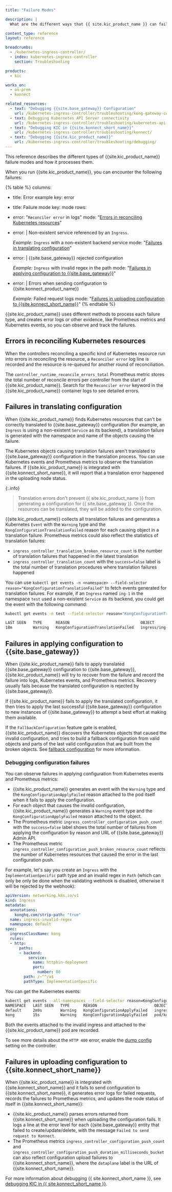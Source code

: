 ```yaml
---
title: "Failure Modes"

description: |
  What are the different ways that {{ site.kic_product_name }} can fail?

content_type: reference
layout: reference

breadcrumbs:
  - /kubernetes-ingress-controller/
  - index: kubernetes-ingress-controller
    section: Troubleshooting

products:
  - kic

works_on:
  - on-prem
  - konnect

related_resources:
  - text: "Debugging {{site.base_gateway}} Configuration"
    url: /kubernetes-ingress-controller/troubleshooting/kong-gateway-configuration/
  - text: Debugging Kubernetes API Server connectivity
    url: /kubernetes-ingress-controller/troubleshooting/kubernetes-api-server/
  - text: "Debugging KIC in {{site.konnect_short_name}}"
    url: /kubernetes-ingress-controller/troubleshooting/konnect/
  - text: "Debugging {{site.kic_product_name}}"
    url: /kubernetes-ingress-controller/troubleshooting/debugging/
---
```


This reference describes the different types of {{site.kic_product_name}} failure modes and how it processes them.

When you run {{site.kic_product_name}}, you can encounter the following failures:

{% table %}
columns:
  - title: Error example
    key: error
  - title: Failure mode
    key: mode
rows:
- error: "`Reconciler error` in logs"
  mode: "[Errors in reconciling Kubernetes resources](#errors-in-reconciling-kubernetes-resources)"
- error: |
    Non-existent service referenced by an `Ingress`.

    *Example:* `Ingress` with a non-existent backend service
  mode: "[Failures in translating configuration](#failures-in-translating-configuration)"
- error: |
    {{site.base_gateway}} rejected configuration 
    
    *Example:* `Ingress` with invalid regex in the path
  mode: "[Failures in applying configuration to {{site.base_gateway}}](#failures-in-applying-configuration-to-kong-gateway)"
- error: |
    Errors when sending configuration to {{site.konnect_product_name}} 

    *Example:* Failed request logs
  mode: "[Failures in uploading configuration to {{site.konnect_short_name}}](#failures-in-uploading-configuration-to-konnect)"
{% endtable %}

{{site.kic_product_name}} uses different methods to process each failure type, and creates error logs or other evidence, like Prometheus metrics and Kubernetes events, so you can observe and track the failures.


## Errors in reconciling Kubernetes resources

When the controllers reconciling a specific kind of Kubernetes resource run into errors in reconciling the resource, a `Reconciler error` log line is recorded and the resource is re-queued for another round of reconciliation. 

The `controller_runtime_reconcile_errors_total` Prometheus metric stores the total number of reconcile errors per controller from the start of {{site.kic_product_name}}. Search for the `Reconciler error` keyword in the {{site.kic_product_name}} container logs to see detailed errors.

## Failures in translating configuration

When {{site.kic_product_name}} finds Kubernetes resources that can't be correctly translated to {{site.base_gateway}} configuration (for example, an `Ingress` is using a non-existent `Service` as its backend), a translation failure is generated with the namespace and name of the objects causing the failure.

The Kubernetes objects causing translation failures aren't translated to {{site.base_gateway}} configuration in the translation process. You can use Kubernetes events and Prometheus metrics to observe the translation failures.  If {{site.kic_product_name}} is integrated with {{site.konnect_short_name}}, it will report that a translation error happened in the uploading node status.

{:.info}
> Translation errors don't prevent {{ site.kic_product_name }} from generating a configuration for {{ site.base_gateway }}. Once the resources can be translated, they will be added to the configuration.

{{site.kic_product_name}} collects all translation failures and generates a Kubernetes `Event` with the `Warning` type and the `KongConfigurationTranslationFailed` reason for each causing object in a translation failure. Prometheus metrics could also reflect the statistics of translation failures: 

* `ingress_controller_translation_broken_resource_count` is the number of translation failures that happened in the latest translation
* `ingress_controller_translation_count` with the `success=false` label is the total number of translation procedures where translation failures happened

You can use `kubectl get events -n <namespace> --field-selector reason="KongConfigurationTranslationFailed"` to fetch events generated for translation failures. For example, if an `Ingress` named `ing-1` in the namespace `test` used a non-existent `Service` as its backend, you could get the event with the following command:

```bash
kubectl get events -n test --field-selector reason="KongConfigurationTranslationFailed"

LAST SEEN   TYPE      REASON                               OBJECT                    MESSAGE
18m         Warning   KongConfigurationTranslationFailed   ingress/ing-1   failed to resolve Kubernetes Service for backend: failed to fetch Service test/httpbin-deployment-1: Service test/httpbin-deployment-1 not found
```

## Failures in applying configuration to {{site.base_gateway}}

When {{site.kic_product_name}} fails to apply translated {{site.base_gateway}} configuration to {{site.base_gateway}}, {{site.kic_product_name}} will try to recover from the failure and record the failure into logs, Kubernetes events, and Prometheus metrics.  Recovery usually fails because the translated configuration is rejected by {{site.base_gateway}}.

If {{site.kic_product_name}} fails to apply the translated configuration, it then tries to apply the last successful {{site.base_gateway}} configuration to new instances of {{site.base_gateway}} to attempt a best effort at making them available.

If the `FallbackConfiguration` feature gate is enabled, {{site.kic_product_name}} discovers the Kubernetes objects that caused the invalid configuration, and tries to build a fallback configuration from valid objects and parts of the last valid configuration that are built from the broken objects. See [fallback configuration](/kubernetes-ingress-controller/high-availability/fallback-configuration/) for more information.

### Debugging configuration failures

You can observe failures in applying configuration from Kubernetes events and Prometheus metrics:

* {{site.kic_product_name}} generates an event with the `Warning` type and the `KongConfigurationApplyFailed` reason attached to the pod itself when it fails to apply the configuration. 
* For each object that causes the invalid configuration, {{site.kic_product_name}} generates a `Warning` event type and the `KongConfigurationApplyFailed` reason attached to the object. 
* The Prometheus metric `ingress_controller_configuration_push_count` with the `success=false` label shows the total number of failures from applying the configuration by reason and URL of {{site.base_gateway}} Admin API. 
* The Prometheus metric `ingress_controller_configuration_push_broken_resource_count` reflects the number of Kubernetes resources that caused the error in the last configuration push.

For example, let's say you create an `Ingress` with the `ImplementationSpecific` path type and an invalid regex in `Path` (which can only be only be done when the validating webhook is disabled, otherwise it will be rejected by the webhook):

```yaml
apiVersion: networking.k8s.io/v1
kind: Ingress
metadata:
  annotations:
    konghq.com/strip-path: "true"
  name: ingress-invalid-regex
  namespace: default
spec:
  ingressClassName: kong
  rules:
  - http:
      paths:
      - backend:
          service:
            name: httpbin-deployment
            port:
              number: 80
        path: /~^^/a$
        pathType: ImplementationSpecific
```

You can get the Kubernetes events:

```bash
kubectl get events --all-namespaces --field-selector reason=KongConfigurationApplyFailed
NAMESPACE   LAST SEEN   TYPE      REASON                         OBJECT                                 MESSAGE
default     2m9s        Warning   KongConfigurationApplyFailed   ingress/ingress-invalid-regex          invalid paths.1: should start with: / (fixed path) or ~/ (regex path)
kong        15s         Warning   KongConfigurationApplyFailed   pod/kong-controller-779cb796f4-7q7c2   failed to apply Kong configuration to https://10.244.1.43:8444: HTTP status 400 (message: "failed posting new config to /config")
```

Both the events attached to the invalid ingress and attached to the {{site.kic_product_name}} pod are recorded.

To see more details about the `HTTP 400` error, enable the [dump config](/kubernetes-ingress-controller/troubleshooting/kong-gateway-configuration/#dumping-generated-kong-configuration) setting on the controller.

## Failures in uploading configuration to {{site.konnect_short_name}}

When {{site.kic_product_name}} is integrated with {{site.konnect_short_name}} and it fails to send configuration to {{site.konnect_short_name}}, it generates error logs for failed requests, records the failures to Prometheus metrics, and updates the node status of itself in {{site.konnect_short_name}}: 

* {{site.kic_product_name}} parses errors returned from {{site.konnect_short_name}} when uploading the configuration fails. It logs a line at the error level for each {{site.base_gateway}} entity that failed to create/update/delete, with the message `Failed to send request to Konnect`. 
* The Prometheus metrics `ingress_controller_configuration_push_count` and `ingress_controller_configuration_push_duration_milliseconds_bucket` can also reflect configuration upload failures to {{site.konnect_short_name}}, where the `dataplane` label is the URL of {{site.konnect_short_name}}.

For more information about debugging {{ site.konnect_short_name }}, see [debugging KIC in {{ site.konnect_short_name }}](/kubernetes-ingress-controller/troubleshooting/konnect/).